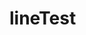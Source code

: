 # lineTest

<!-- 

use post 127.0.0.1:3000/sendMessage to send message

"resText" can send at most 5 message one time
ex:
{
    "resText":["hello!","how are you?"],
    "sendTo":"{userid}"
}

use get 127.0.0.1:3000/getMessages?id={userid} to get user messages



 -->


